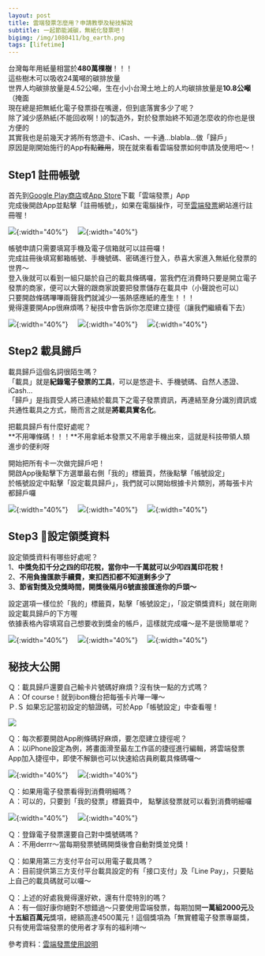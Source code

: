 ```yaml
---
layout: post
title: 雲端發票怎麼用？申請教學及秘技解說
subtitle: 一起節能減碳，無紙化發票吧！
bigimg: /img/1080411/bg_earth.png
tags: [lifetime]
---
```


台灣每年用紙量相當於**480萬棵樹**！！！<br>
這些樹木可以吸收24萬噸的碳排放量<br>
世界人均碳排放量是4.52公噸，生在小小台灣土地上的人均碳排放量是**10.8公噸**（掩面<br>
現在總是把無紙化電子發票掛在嘴邊，但到底落實多少了呢？<br>
除了減少感熱紙(不能回收啊！)的製造外，對於發票始終不知道怎麼收的你也是很方便的<br>
其實我也是前幾天才將所有悠遊卡、iCash、一卡通...blabla...做「歸戶」<br>
原因是剛開始施行的App~~有點難用~~，現在就來看看雲端發票如何申請及使用吧～！

## Step1 註冊帳號

首先到[Google Play商店](https://play.google.com/store/apps/details?id=com.cloudmobile.einvoice&hl=zh_TW)或[App Store](https://itunes.apple.com/tw/app/雲端發票/id512920023?mt=8)下載「雲端發票」App<br>
完成後開啟App並點擊「註冊帳號」，如果在電腦操作，可至[雲端發票](https://www.ecloudlife.com/register)網站進行註冊喔！

![](/img/1080411/1.jpg){:width="40%"}&nbsp;&nbsp;&nbsp;&nbsp;&nbsp;![](/img/1080411/2.jpg){:width="40%"} 

帳號申請只需要填寫手機及電子信箱就可以註冊囉！<br>
完成註冊後填寫郵箱帳號、手機號碼、密碼進行登入，恭喜大家進入無紙化發票的世界～<br>
登入後就可以看到一組只屬於自己的載具條碼囉，當我們在消費時只要是開立電子發票的商家，便可以大聲的跟商家說要把發票儲存在載具中（小聲說也可以）<br>
只要開啟條碼嗶嗶兩聲我們就減少一張熱感應紙的產生！！！<br>
覺得還要開App很麻煩嗎？秘技中會告訴你怎麼建立捷徑（讓我們繼續看下去）<br>

![](/img/1080411/3.jpg){:width="40%"}&nbsp;&nbsp;&nbsp;&nbsp;&nbsp;![](/img/1080411/4.jpg){:width="40%"}&nbsp;&nbsp;&nbsp;&nbsp;&nbsp;![](/img/1080411/5.jpg){:width="40%"}

## Step2 載具歸戶

載具歸戶這個名詞很陌生嗎？<br>
「載具」就是**紀錄電子發票的工具**，可以是悠遊卡、手機號碼、自然人憑證、iCash...<br>
「歸戶」是指買受人將已連結於載具下之電子發票資訊，再連結至身分識別資訊或共通性載具之方式，簡而言之就是**將載具實名化**。<br>

把載具歸戶有什麼好處呢？<br>
**不用嗶條碼！！！**不用拿紙本發票又不用拿手機出來，這就是科技帶領人類進步的便利呀<br>

開始把所有卡一次做完歸戶吧！<br>
開啟App後點擊下方選單最右側「我的」標籤頁，然後點擊「帳號設定」<br>
於帳號設定中點擊「設定載具歸戶」，我們就可以開始根據卡片類別，將每張卡片都歸戶囉<br>

![](/img/1080411/6.jpg){:width="40%"}&nbsp;&nbsp;&nbsp;&nbsp;&nbsp;![](/img/1080411/7.jpg){:width="40%"}&nbsp;&nbsp;&nbsp;&nbsp;&nbsp;![](/img/1080411/8.jpg){:width="40%"}

## Step3 設定領獎資料

設定領獎資料有哪些好處呢？<br>
1、**中獎免扣千分之四的印花稅，當你中一千萬就可以少叩四萬印花稅！**<br>
2、**不用負擔匯款手續費，東扣西扣都不知道剩多少了**<br>
3、**節省對獎及兌獎時間，開獎後隔月6號直接匯進你的戶頭～**<br>

設定選項一樣位於「我的」標籤頁，點擊「帳號設定」，「設定領獎資料」就在剛剛設定載具歸戶的下方喔<br>
依據表格內容填寫自己想要收到獎金的帳戶，這樣就完成囉～是不是很簡單呢？<br>

![](/img/1080411/6.jpg){:width="40%"}&nbsp;&nbsp;&nbsp;&nbsp;&nbsp;![](/img/1080411/10.jpg){:width="40%"}&nbsp;&nbsp;&nbsp;&nbsp;&nbsp;![](/img/1080411/9.jpg){:width="40%"}

## 秘技大公開

Ｑ：載具歸戶還要自己輸卡片號碼好麻煩？沒有快一點的方式嗎？<br>
Ａ：Of course！就到ibon機台把每張卡片嗶一嗶～<br>
Ｐ.Ｓ 如果忘記當初設定的驗證碼，可於App「帳號設定」中查看喔！

![](/img/1080411/ibon.png)

Ｑ：每次都要開啟App刷條碼好麻煩，要怎麼建立捷徑呢？<br>
Ａ：以iPhone設定為例，將畫面滑至最左工作區的捷徑進行編輯，將雲端發票App加入捷徑中，即使不解鎖也可以快速給店員刷載具條碼囉～

![](/img/1080411/11.jpg){:width="40%"}&nbsp;&nbsp;&nbsp;&nbsp;&nbsp;![](/img/1080411/12.jpg){:width="40%"}

Ｑ：如果用電子發票看得到消費明細嗎？<br>
Ａ：可以的，只要到「我的發票」標籤頁中， 點擊該發票就可以看到消費明細囉

![](/img/1080411/13.jpg){:width="40%"}&nbsp;&nbsp;&nbsp;&nbsp;&nbsp;![](/img/1080411/14.jpg){:width="40%"}

Ｑ：登錄電子發票還要自己對中獎號碼嗎？<br>
Ａ：不用derrr～當每期發票號碼開獎後會自動對獎並兌獎！

Ｑ：如果用第三方支付平台可以用電子載具嗎？<br>
Ａ：目前提供第三方支付平台載具設定的有「接口支付」及「Line Pay」，只要貼上自己的載具碼就可以囉～

Ｑ：上述的好處我覺得還好欸，還有什麼特別的嗎？<br>
Ａ：有一個好康你絕對不想錯過～只要使用雲端發票，每期加開**一萬組2000元**及**十五組百萬元**獎項，總額高達4500萬元！這個獎項為「無實體電子發票專屬獎，只有使用雲端發票的使用者才享有的福利唷～

參考資料：[雲端發票使用說明](https://ecloudmobile.uservoice.com)